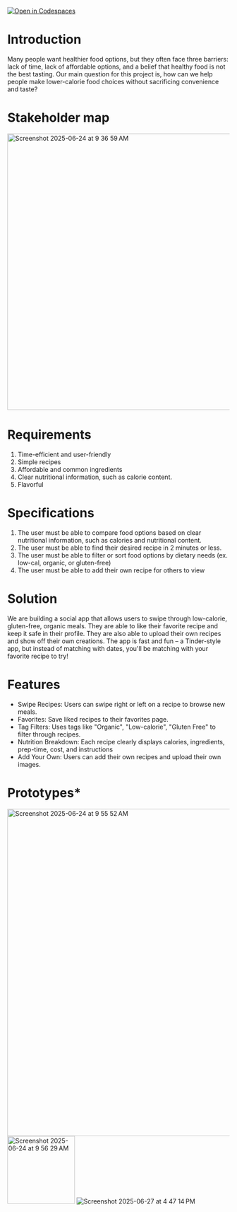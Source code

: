 [![Open in Codespaces](https://classroom.github.com/assets/launch-codespace-2972f46106e565e64193e422d61a12cf1da4916b45550586e14ef0a7c637dd04.svg)](https://classroom.github.com/open-in-codespaces?assignment_repo_id=19756980)

# Introduction
Many people want healthier food options, but they often face three barriers: lack of time, lack of affordable options, and a belief that healthy food is not the best tasting. Our main question for this project is, how can we help people make lower-calorie food choices without sacrificing convenience and taste?

# Stakeholder map
<img width="625" alt="Screenshot 2025-06-24 at 9 36 59 AM" src="https://github.com/user-attachments/assets/9f1217b2-61e2-45cf-b535-60815c4eedaf" />

# Requirements
1. Time-efficient and user-friendly
2. Simple recipes
3. Affordable and common ingredients
4. Clear nutritional information, such as calorie content.
5. Flavorful

# Specifications
1. The user must be able to compare food options based on clear nutritional information, such as calories and nutritional content.
2. The user must be able to find their desired recipe in 2 minutes or less.
3. The user must be able to filter or sort food options by dietary needs (ex. low-cal, organic, or gluten-free)
4. The user must be able to add their own recipe for others to view

# Solution
We are building a social app that allows users to swipe through low-calorie, gluten-free, organic meals. They are able to like their favorite recipe and keep it safe in their profile. They are also able to upload their own recipes and show off their own creations. The app is fast and fun – a Tinder-style app, but instead of matching with dates, you'll be matching with your favorite recipe to try!

# Features
- Swipe Recipes: Users can swipe right or left on a recipe to browse new meals. 
- Favorites: Save liked recipes to their favorites page.
- Tag Filters: Uses tags like "Organic", "Low-calorie", "Gluten Free" to filter through recipes.
- Nutrition Breakdown: Each recipe clearly displays calories, ingredients, prep-time, cost, and instructions
- Add Your Own: Users can add their own recipes and upload their own images. 

# Prototypes*
<img width="740" alt="Screenshot 2025-06-24 at 9 55 52 AM" src="https://github.com/user-attachments/assets/62b6dd4f-0d
ba-43ea-a8b0-a092ecad3ae4" />
<img width="153" alt="Screenshot 2025-06-24 at 9 56 29 AM" src="https://github.com/user-attachments/assets/cdb9598b-8f75-4232-9514-473d8b39298b" />
![Screenshot 2025-06-27 at 4 47 14 PM](https://github.com/user-attachments/assets/6d65d4c6-3edd-48c6-b8b7-0238cd1f171c)

